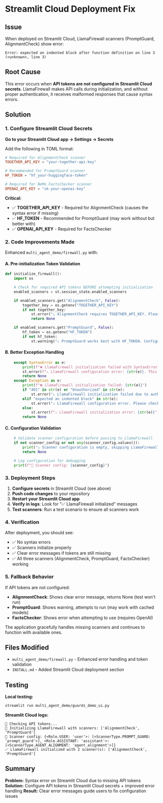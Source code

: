 # Streamlit Cloud Deployment Fix

## Issue
When deployed on Streamlit Cloud, LlamaFirewall scanners (PromptGuard, AlignmentCheck) show error:
```
Error: expected an indented block after function definition on line 3 (<unknown>, line 3)
```

## Root Cause
This error occurs when **API tokens are not configured in Streamlit Cloud secrets**. LlamaFirewall makes API calls during initialization, and without proper authentication, it receives malformed responses that cause syntax errors.

## Solution

### 1. Configure Streamlit Cloud Secrets

**Go to your Streamlit Cloud app → Settings → Secrets**

Add the following in TOML format:

```toml
# Required for AlignmentCheck scanner
TOGETHER_API_KEY = "your-together-api-key"

# Recommended for PromptGuard scanner
HF_TOKEN = "hf_your-huggingface-token"

# Required for NeMo FactsChecker scanner
OPENAI_API_KEY = "sk-your-openai-key"
```

**Critical:**
- ✅ **TOGETHER_API_KEY** - Required for AlignmentCheck (causes the syntax error if missing)
- ✅ **HF_TOKEN** - Recommended for PromptGuard (may work without but better with)
- ✅ **OPENAI_API_KEY** - Required for FactsChecker

### 2. Code Improvements Made

Enhanced `multi_agent_demo/firewall.py` with:

#### A. Pre-initialization Token Validation
```python
def initialize_firewall():
    import os

    # Check for required API tokens BEFORE attempting initialization
    enabled_scanners = st.session_state.enabled_scanners

    if enabled_scanners.get("AlignmentCheck", False):
        together_key = os.getenv("TOGETHER_API_KEY")
        if not together_key:
            st.error("⚠️ AlignmentCheck requires TOGETHER_API_KEY. Please configure it in Streamlit Cloud secrets.")
            return None

    if enabled_scanners.get("PromptGuard", False):
        hf_token = os.getenv("HF_TOKEN")
        if not hf_token:
            st.warning("⚠️ PromptGuard works best with HF_TOKEN. Configure it in Streamlit Cloud secrets if you encounter issues.")
```

#### B. Better Exception Handling
```python
    except SyntaxError as e:
        print(f"❌ LlamaFirewall initialization failed with SyntaxError: {str(e)}")
        st.error(f"⚠️ LlamaFirewall configuration error: {str(e)}. This may be due to API token issues or environment differences.")
        return None
    except Exception as e:
        print(f"❌ LlamaFirewall initialization failed: {str(e)}")
        if "401" in str(e) or "Unauthorized" in str(e):
            st.error("⚠️ LlamaFirewall initialization failed due to authentication. Check your API tokens in Streamlit Cloud secrets.")
        elif "expected an indented block" in str(e):
            st.error("⚠️ LlamaFirewall configuration error. Please check your API tokens are properly configured in Streamlit Cloud secrets.")
        else:
            st.error(f"⚠️ LlamaFirewall initialization error: {str(e)}")
        return None
```

#### C. Configuration Validation
```python
    # Validate scanner configuration before passing to LlamaFirewall
    if not scanner_config or not any(scanner_config.values()):
        print("⚠️ Scanner configuration is empty, skipping LlamaFirewall initialization")
        return None

    # Log configuration for debugging
    print(f"🔧 Scanner config: {scanner_config}")
```

### 3. Deployment Steps

1. **Configure secrets** in Streamlit Cloud (see above)
2. **Push code changes** to your repository
3. **Restart your Streamlit Cloud app**
4. **Verify in logs**: Look for "✅ LlamaFirewall initialized" messages
5. **Test scanners**: Run a test scenario to ensure all scanners work

### 4. Verification

After deployment, you should see:
- ✅ No syntax errors
- ✅ Scanners initialize properly
- ✅ Clear error messages if tokens are still missing
- ✅ All three scanners (AlignmentCheck, PromptGuard, FactsChecker) working

### 5. Fallback Behavior

If API tokens are not configured:
- **AlignmentCheck**: Shows clear error message, returns None (test won't run)
- **PromptGuard**: Shows warning, attempts to run (may work with cached models)
- **FactsChecker**: Shows error when attempting to use (requires OpenAI)

The application gracefully handles missing scanners and continues to function with available ones.

## Files Modified

- `multi_agent_demo/firewall.py` - Enhanced error handling and token validation
- `INSTALL.md` - Added Streamlit Cloud deployment section

## Testing

**Local testing:**
```bash
streamlit run multi_agent_demo/guards_demo_ui.py
```

**Streamlit Cloud logs:**
```
🔑 Checking API tokens...
🚀 Initializing LlamaFirewall with scanners: ['AlignmentCheck', 'PromptGuard']
🔧 Scanner config: {<Role.USER: 'user'>: [<ScannerType.PROMPT_GUARD: 'prompt_guard'>], <Role.ASSISTANT: 'assistant'>: [<ScannerType.AGENT_ALIGNMENT: 'agent_alignment'>]}
✅ LlamaFirewall initialized with 2 scanner(s): ['AlignmentCheck', 'PromptGuard']
```

## Summary

**Problem:** Syntax error on Streamlit Cloud due to missing API tokens
**Solution:** Configure API tokens in Streamlit Cloud secrets + improved error handling
**Result:** Clear error messages guide users to fix configuration issues
